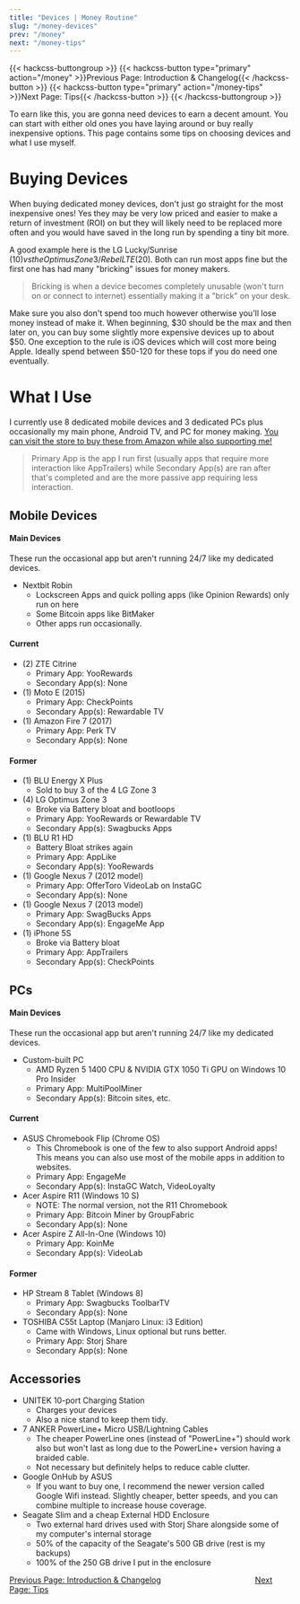 ```yaml
---
title: "Devices | Money Routine"
slug: "/money-devices"
prev: "/money"
next: "/money-tips"
---
```


{{< hackcss-buttongroup >}}
  {{< hackcss-button type="primary" action="/money" >}}Previous Page: Introduction & Changelog{{< /hackcss-button >}}
  {{< hackcss-button type="primary" action="/money-tips" >}}Next Page: Tips{{< /hackcss-button >}}
{{< /hackcss-buttongroup >}}

To earn like this, you are gonna need devices to earn a decent amount. You can start with either old ones you have laying around or buy really inexpensive options. This page contains some tips on choosing devices and what I use myself.

# Buying Devices
When buying dedicated money devices, don't just go straight for the most inexpensive ones! Yes they may be very low priced and easier to make a return of investment (ROI) on but they will likely need to be replaced more often and you would have saved in the long run by spending a tiny bit more.

A good example here is the LG Lucky/Sunrise ($10) vs the Optimus Zone 3/Rebel LTE ($20). Both can run most apps fine but the first one has had many "bricking" issues for money makers.

> Bricking is when a device becomes completely unusable (won't turn on or connect to internet) essentially making it a "brick" on your desk.

Make sure you also don't spend too much however otherwise you'll lose money instead of make it. When beginning, $30 should be the max and then later on, you can buy some slightly more expensive devices up to about $50. One exception to the rule is iOS devices which will cost more being Apple. Ideally spend between $50-120 for these tops if you do need one eventually.

# What I Use
I currently use 8 dedicated mobile devices and 3 dedicated PCs plus occasionally my main phone, Android TV, and PC for money making. [You can visit the store to buy these from Amazon while also supporting me!](https://brandongiesing.com/store)

> Primary App is the app I run first (usually apps that require more interaction like AppTrailers) while Secondary App(s) are ran after that's completed and are the more passive app requiring less interaction.

## Mobile Devices
#### Main Devices
These run the occasional app but aren't running 24/7 like my dedicated devices.

- Nextbit Robin
  - Lockscreen Apps and quick polling apps (like Opinion Rewards) only run on here
  - Some Bitcoin apps like BitMaker
  - Other apps run occasionally.

#### Current
- (2) ZTE Citrine
  - Primary App: YooRewards
  - Secondary App(s): None
- (1) Moto E (2015)
  - Primary App: CheckPoints
  - Secondary App(s): Rewardable TV
- (1) Amazon Fire 7 (2017)
  - Primary App: Perk TV
  - Secondary App(s): None

#### Former
- (1) BLU Energy X Plus
  - Sold to buy 3 of the 4 LG Zone 3
- (4) LG Optimus Zone 3
  - Broke via Battery bloat and bootloops
  - Primary App: YooRewards or Rewardable TV
  - Secondary App(s): Swagbucks Apps
- (1) BLU R1 HD
  - Battery Bloat strikes again
  - Primary App: AppLike
  - Secondary App(s): YooRewards
- (1) Google Nexus 7 (2012 model)
  - Primary App: OfferToro VideoLab on InstaGC
  - Secondary App(s): None
- (1) Google Nexus 7 (2013 model)
  - Primary App: SwagBucks Apps
  - Secondary App(s): EngageMe App
- (1) iPhone 5S
  - Broke via Battery bloat
  - Primary App: AppTrailers
  - Secondary App(s): CheckPoints

## PCs
#### Main Devices
These run the occasional app but aren't running 24/7 like my dedicated devices.

- Custom-built PC
  - AMD Ryzen 5 1400 CPU & NVIDIA GTX 1050 Ti GPU on Windows 10 Pro Insider
  - Primary App: MultiPoolMiner
  - Secondary App(s): Bitcoin sites, etc.


#### Current
- ASUS Chromebook Flip (Chrome OS)
  - This Chromebook is one of the few to also support Android apps! This means you can also use most of the mobile apps in addition to websites.
  - Primary App: EngageMe
  - Secondary App(s): InstaGC Watch, VideoLoyalty
- Acer Aspire R11 (Windows 10 S)
  - NOTE: The normal version, not the R11 Chromebook
  - Primary App: Bitcoin Miner by GroupFabric
  - Secondary App(s): None
- Acer Aspire Z All-In-One (Windows 10)
  - Primary App: KoinMe
  - Secondary App(s): VideoLab

#### Former
- HP Stream 8 Tablet (Windows 8)
  - Primary App: Swagbucks ToolbarTV
  - Secondary App(s): None
- TOSHIBA C55t Laptop (Manjaro Linux: i3 Edition)
  - Came with Windows, Linux optional but runs better.
  - Primary App: Storj Share
  - Secondary App(s): None

## Accessories
- UNITEK 10-port Charging Station
  - Charges your devices
  - Also a nice stand to keep them tidy.
- 7 ANKER PowerLine+ Micro USB/Lightning Cables
  - The cheaper PowerLine ones (instead of "PowerLine+") should work also but won't last as long due to the PowerLine+ version having a braided cable.
  - Not necessary but definitely helps to reduce cable clutter.
- Google OnHub by ASUS
  - If you want to buy one, I recommend the newer version called Google Wifi instead. Slightly cheaper, better speeds, and you can combine multiple to increase house coverage.
- Seagate Slim and a cheap External HDD Enclosure
  - Two external hard drives used with Storj Share alongside some of my computer's internal storage
  - 50% of the capacity of the Seagate's 500 GB drive (rest is my backups)
  - 100% of the 250 GB drive I put in the enclosure

<span><a class="btn btn-primary" href="/money" >Previous Page: Introduction & Changelog</a>&emsp;&emsp;&emsp;&emsp;&emsp;&emsp;&emsp;&emsp;&emsp;&emsp;&emsp;&emsp;<a class="btn btn-primary" href="/money-tips" >Next Page: Tips</a></span>
